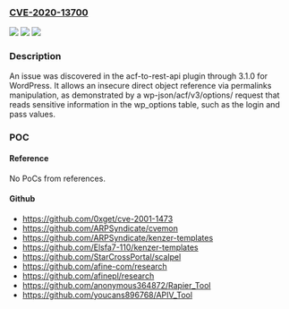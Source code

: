 ### [CVE-2020-13700](https://cve.mitre.org/cgi-bin/cvename.cgi?name=CVE-2020-13700)
![](https://img.shields.io/static/v1?label=Product&message=n%2Fa&color=blue)
![](https://img.shields.io/static/v1?label=Version&message=n%2Fa&color=blue)
![](https://img.shields.io/static/v1?label=Vulnerability&message=n%2Fa&color=brighgreen)

### Description

An issue was discovered in the acf-to-rest-api plugin through 3.1.0 for WordPress. It allows an insecure direct object reference via permalinks manipulation, as demonstrated by a wp-json/acf/v3/options/ request that reads sensitive information in the wp_options table, such as the login and pass values.

### POC

#### Reference
No PoCs from references.

#### Github
- https://github.com/0xget/cve-2001-1473
- https://github.com/ARPSyndicate/cvemon
- https://github.com/ARPSyndicate/kenzer-templates
- https://github.com/Elsfa7-110/kenzer-templates
- https://github.com/StarCrossPortal/scalpel
- https://github.com/afine-com/research
- https://github.com/afinepl/research
- https://github.com/anonymous364872/Rapier_Tool
- https://github.com/youcans896768/APIV_Tool


